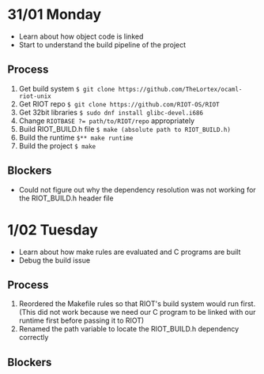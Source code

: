 # 31/01 Monday
- Learn about how object code is linked
- Start to understand the build pipeline of the project

## Process
1. Get build system `$ git clone https://github.com/TheLortex/ocaml-riot-unix`
2. Get RIOT repo `$ git clone https://github.com/RIOT-OS/RIOT`
3. Get 32bit libraries `$ sudo dnf install glibc-devel.i686`
4. Change `RIOTBASE ?= path/to/RIOT/repo` appropriately
5. Build RIOT_BUILD.h file `$ make (absolute path to RIOT_BUILD.h)`
6. Build the runtime `$** make runtime`
7. Build the project `$ make`

## Blockers
- Could not figure out why the dependency resolution was not working for the RIOT_BUILD.h header file

# 1/02 Tuesday
- Learn about how make rules are evaluated and C programs are built
- Debug the build issue

## Process
1. Reordered the Makefile rules so that RIOT's build system would run first. (This did not work because we need our C program to be linked with our runtime first before passing it to RIOT)
2. Renamed the path variable to locate the RIOT_BUILD.h dependency correctly

## Blockers